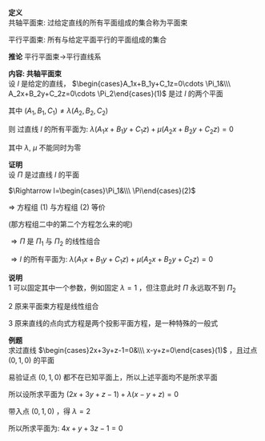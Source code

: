 **定义**  
共轴平面束: 过给定直线的所有平面组成的集合称为平面束  
  
平行平面束: 所有与给定平面平行的平面组成的集合  

**推论**
平行平面束$\to$平行直线系

**内容: 共轴平面束**  
设 $l$ 是给定的直线， $\begin{cases}A_1x+B_1y+C_1z=0\cdots \Pi_1&\\\ A_2x+B_2y+C_2z=0\cdots \Pi_2\end{cases}(1)$ 是过 $l$ 的两个平面  
  
其中 $(A_1,B_1,C_1) \neq \lambda(A_2,B_2,C_2)$  
  
则 过直线 $l$ 的所有平面为: $\lambda(A_1x + B_1y + C_1z)+\mu(A_2x + B_2y + C_2z)=0$  
  
其中 $\lambda,\ \mu$ 不能同时为零  
  
**证明**  
设 $\Pi$ 是过直线 $l$ 的平面  
  
$\Rightarrow l=\begin{cases}\Pi_1&\\\ \Pi\end{cases}(2)$  
  
$\Rightarrow$ 方程组 $(1)$ 与方程组 $(2)$ 等价  
  
(那方程组二中的第二个方程怎么来的呢)  
  
$\Rightarrow\Pi$ 是 $\Pi_1$ 与 $\Pi_2$ 的线性组合  
  
$\Rightarrow l$ 的所有平面为: $\lambda(A_1x + B_1y + C_1z)+\mu(A_2x + B_2y + C_2z)=0$  
  
**说明**  
1 可以固定其中一个参数，例如固定 $\lambda=1$ ，但注意此时 $\Pi$ 永远取不到 $\Pi_2$  
  
2 原来平面束方程是线性组合  
  
3 原来直线的点向式方程是两个投影平面方程，是一种特殊的一般式  
  
**例题**  
求过直线 $\begin{cases}2x+3y+z-1=0&\\\ x-y+z=0\end{cases}(1)$ ，且过点 $(0,1,0)$ 的平面  
  
易验证点 $(0,1,0)$ 都不在已知平面上，所以上述平面均不是所求平面  
  
所以设所求平面为 $(2x+3y+z-1)+\lambda(x-y+z)=0$  
  
带入点 $(0,1,0)$ ，得 $\lambda=2$  
  
所以所求平面为: $4x+y+3z-1=0$  
